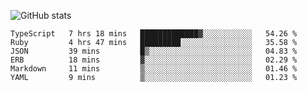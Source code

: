 ![GitHub stats](https://github-readme-stats.vercel.app/api?username=ksk001100&show_icons=true&theme=tokyonight)

<!--START_SECTION:waka-->

```text
TypeScript   7 hrs 18 mins   █████████████▓░░░░░░░░░░░   54.26 %
Ruby         4 hrs 47 mins   █████████░░░░░░░░░░░░░░░░   35.58 %
JSON         39 mins         █▒░░░░░░░░░░░░░░░░░░░░░░░   04.83 %
ERB          18 mins         ▓░░░░░░░░░░░░░░░░░░░░░░░░   02.29 %
Markdown     11 mins         ▒░░░░░░░░░░░░░░░░░░░░░░░░   01.46 %
YAML         9 mins          ▒░░░░░░░░░░░░░░░░░░░░░░░░   01.23 %
```

<!--END_SECTION:waka-->
